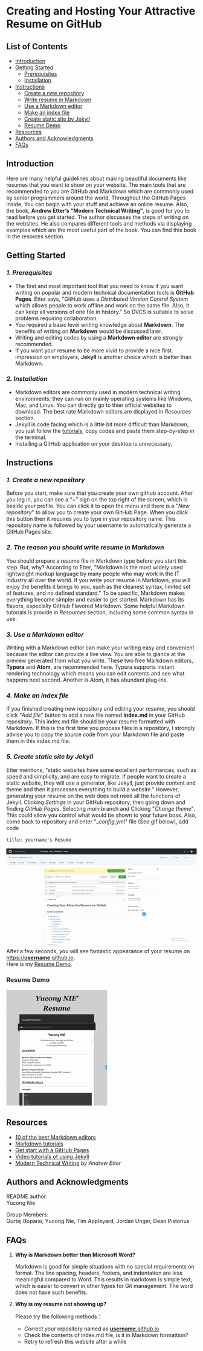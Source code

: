 # **Creating and Hosting Your Attractive Resume on GitHub**

## **List of Contents**
+ [Introduction](#introduction)
+ [Getting Started](#getting-started)  
  + [Prerequisites](#prerequisites)
  + [Installation](#installation)
+ [Instructions](#instructions)  
  + [Create a new repository](#1-create-a-new-repository)
  + [Write resume in Markdown](#2-Write-resume-in-markdown)
  + [Use a Markdown editor](#3-use-a-markdown-editor)
  + [Make an index file](#4-make-an-index-file)
  + [Create static site by Jekyll](#5-create-static-site-by-Jekyll)
  + [Resume Demo](#resume-demo)
+ [Resources](#resources)
+ [Authors and Acknowledgments](#authors-and-acknowledgments)
+ [FAQs](#faqs)

## **Introduction**
Here are many helpful guidelines about making beautiful documents like resumes that you want to show on your website. The main tools that are recommended to you are GitHub and Markdown which are commonly used by senior programmers around the world. Throughout the GitHub Pages inside, You can begin with your stuff and achieve an online resume. Also, the book, **Andrew Etter’s “Modern Technical Writing”**, is good for you to read before you get started. The author discusses the steps of writing on the websites. He also compares different tools and methods via displaying examples which are the most useful part of the book. You can find this book in the resorces section.

## **Getting Started**

### *1. Prerequisites*

+ The first and most important tool that you need to know if you want writing on popular and modern technical documentation tools is **GitHub Pages**. Etter says, "GitHub uses a *Distributed Version Control System* which allows people to work offline and work on the same file. Also, it can keep all versions of one file in history." So DVCS is suitable to solve problems requiring collaboration.
+ You required a basic level writing knowledge about **Markdown**. The benefits of writing on **Markdown** would be discussed later.  
+ Writing and editing codes by using a **Markdown editor** are strongly recommended.  
+ If you want your resume to be more vivid to provide a nice first impression on employers, **Jekyll** is another choice which is better than Markdown.

### *2. Installation*

+ Markdown editors are commonly used in modern technical writing  environments; they can run on mainly operating systems like Windows, Mac, and Linux. You can directly go to thier official websites to download. The best rate Markdown editors are displayed in *Resources* section.
+ Jekyll is code facing which is a little bit more difficult than Markdown, you just follow the [tutorials](https://jekyllrb.com/), copy codes and paste them step-by-step in the terminal.
+ Installing a GitHub application on your desktop is unnecessary.


## **Instructions**

### *1. Create a new repository*
Before you start, make sure that you create your own github account. After you log in, you can see a “+” sign on the top right of the screen, which is beside your profile. You can click it to open the menu and  there is a "*New repository*" to allow you to create your own GitHub Page. When you click this button then it requires you to type in your repository name. This repository name is followed by your username to automatically generate a GitHub Pages site.  

### *2. The reason you should write resume in Markdown*
You should prepare a resume file in Markdown type before you start this step. But, why? According to Etter, "Markdown is the most widely used lightweight markup language by many people who may work in the IT industry all over the world. If you write your resume in Markdown, you will enjoy the benefits it brings to you, such as the cleanest syntax, limited set of features, and no defined standard." To be specific, Markdown makes everything become simpler and easier to get started. Markdown has its flavors, especially GitHub Flavored Markdown. Some helpful Markdown tutorials is provide in *Resources* section, including some common syntax in use.
 
### *3. Use a Markdown editor*
Writing with a Markdown editor can make your writing easy and convenient because the editor can provide a live view. You are able to glance at the preview generated from what you write. These two free Markdown editors, **Typora** and **Atom**, are recommended here. Typora supports instant rendering technology which means you can edit contents and see what happens next second. Another is Atom, it has abundant plug-ins.
 
### *4. Make an index file*
If you finished creating new repository and editing your resume, you should click “*Add file*” button to add a new file named **index.md** in your GitHub repository. This index.md file should be your resume formatted with Markdown. If this is the first time you process files in a repository, I strongly advise you to copy the source code from your Markdown file and paste them in this index.md file.


### *5. Create static site by Jekyll*
Etter mentions, "static websites have some excellent performances, such as speed and simplicity, and are easy to migrate. If people want to create a static website, they will use a generator, like Jekyll, just provide content and theme and then it processes everything to build a website." However,  generating your resume on the web does not need all the functions of Jekyll. Clicking *Settings* in your GitHub repository, then going down and finding *GitHub Pages*. Selecting *main* branch and Clicking "*Change theme*". This could allow you control what would be shown to your future boss. Also, come back to repository and enter "*_config.yml*" file (See gif below), add code
```
title: yourname's Resume
```
![Adding Code Title](https://github.com/nycinrmit/Resume/blob/f6d3299c5db458d36142a29de4826b7ccb110c4a/Adding%20Code.gif)  
After a few seconds, you will see fantastic appearance of your resume on <u> https://**username**.github.io</u>.  
Here is my [Resume Demo](https://nycinrmit.github.io/Resume/).

### Resume Demo
![Sample Resume Demo](https://github.com/nycinrmit/Resume/blob/1ff8fa4b147fc33af319331b197b6b76771542aa/Resume%20Demo.gif)

## **Resources**
+ [10 of the best Markdown editors](https://www.shopify.com/partners/blog/10-of-the-best-markdown-editors)
+ [Markdown tutorials](https://www.markdowntutorial.com/)
+ [Get start with a GitHub Pages](https://pages.github.com/)
+ [Video tutorials of using Jekyll](https://www.youtube.com/playlist?list=PLLAZ4kZ9dFpOPV5C5Ay0pHaa0RJFhcmcB)
+ [Modern Technical Writing](https://www.amazon.ca/gp/product/B01A2QL9SS/) *by Andrew Etter*

## **Authors and Acknowledgments**
README author:  
Yucong Nie  

Group Members:  
Gurtej Boparai, Yucong Nie,  Tim Appleyard,  Jordan Unger, Dean Pistorius


## **FAQs**
1. **Why is Markdown better than Microsoft Word?**  

    Markdown is good for simple situations with no special requirements on format. The line spacing, headers, footers, and indentation are less meaningful compared to Word. This results in markdown is simple text, which is easier to convert in other types for Git management. The word does not have such benefits.


2. **Why is my resume not showing up?**  

    Please try the following methods：
    + Correct your repository named as <u>**username**.github.io</u>
    + Check the contents of index.md file, is it in Markdown formattion?
    + Retry to refresh this website after a while
